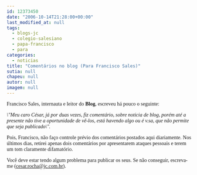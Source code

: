 ```yaml
---
id: 12373450
date: "2006-10-14T21:28:00+00:00"
last_modified_at: null
tags:
  - blogs-jc
  - colegio-salesiano
  - papa-francisco
  - para
categories:
  - noticias
title: "Comentários no blog (Para Francisco Sales)"
sutia: null
chapeu: null
autor: null
imagem: null
---
```

<p><P><FONT face=Verdana>Francisco Sales, internauta e leitor do <STRONG>Blog</STRONG>, escreveu&nbsp;há pouco o seguinte:</FONT></P></p>
<p><P><FONT face=Verdana><EM>\"Meu caro César, já por duas vezes, fiz comentário, sobre noticia de blog, porém até a presente não tive a oportunidade de vê-los, está havendo algo ou é v.sa, que não permite que seja publicado\".</EM></FONT></P></p>
<p><P><FONT face=Verdana>Pois, Francisco, não faço controle prévio dos comentários postados aqui diariamente. Nos últimos dias, retirei apenas dois comentários por apresentarem ataques pessoais e terem um tom claramente difamatório.</FONT></P></p>
<p><P><FONT face=Verdana>Você deve estar tendo algum problema para publicar os seus. Se não conseguir, escreva-me (</FONT><A href=\"mailto:cesar.rocha@jc.com.br\"><FONT face=Verdana>cesar.rocha@jc.com.br</FONT></A><FONT face=Verdana>).</FONT></P> </p>
